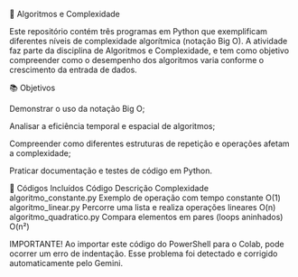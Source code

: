 🧩 Algoritmos e Complexidade

Este repositório contém três programas em Python que exemplificam diferentes níveis de complexidade algorítmica (notação Big O).
A atividade faz parte da disciplina de Algoritmos e Complexidade, e tem como objetivo compreender como o desempenho dos algoritmos varia conforme o crescimento da entrada de dados.

📚 Objetivos

Demonstrar o uso da notação Big O;

Analisar a eficiência temporal e espacial de algoritmos;

Compreender como diferentes estruturas de repetição e operações afetam a complexidade;

Praticar documentação e testes de código em Python.

🧠 Códigos Incluídos
Código	Descrição	Complexidade
algoritmo_constante.py	Exemplo de operação com tempo constante	O(1)
algoritmo_linear.py	Percorre uma lista e realiza operações lineares	O(n)
algoritmo_quadratico.py	Compara elementos em pares (loops aninhados) O(n²)

IMPORTANTE!
Ao importar este código do PowerShell para o Colab, pode ocorrer um erro de indentação. Esse problema foi detectado e corrigido automaticamente pelo Gemini.
